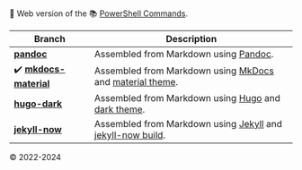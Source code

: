 🚀 Web version of the 📚 [PowerShell Commands](https://github.com/Lifailon/PS-Commands).

| **Branch**                                                                                        | **Description**                                                                                                                               |
| -                                                                                                 | -                                                                                                                                             | 
| **[pandoc](https://github.com/Lifailon/lifailon.github.io/tree/pandoc)**                          | Assembled from Markdown using [Pandoc](https://github.com/jgm/pandoc).                                                                        | 
| ✔️ **[mkdocs-material](https://github.com/Lifailon/lifailon.github.io/tree/mkdocs-material)**    | Assembled from Markdown using [MkDocs](https://github.com/mkdocs/mkdocs) and [material theme](https://github.com/squidfunk/mkdocs-material).  | 
| **[hugo-dark](https://github.com/Lifailon/lifailon.github.io/tree/hugo-dark)**                    | Assembled from Markdown using [Hugo](https://github.com/gohugoio/hugo) and [dark theme](https://github.com/JingWangTW/dark-theme-editor).     | 
| **[jekyll-now](https://github.com/Lifailon/lifailon.github.io/tree/jekyll-now)**                  | Assembled from Markdown using [Jekyll](https://github.com/jekyll/jekyll) and [jekyll-now build](https://github.com/barryclark/jekyll-now).          | 

© 2022-2024
